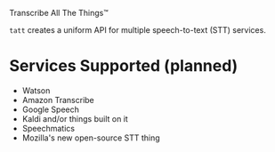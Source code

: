 Transcribe All The Things™

`tatt` creates a uniform API for multiple speech-to-text (STT) services.

# Services Supported (planned)

  - Watson 
  - Amazon Transcribe
  - Google Speech
  - Kaldi and/or things built on it
  - Speechmatics
  - Mozilla's new open-source STT thing
